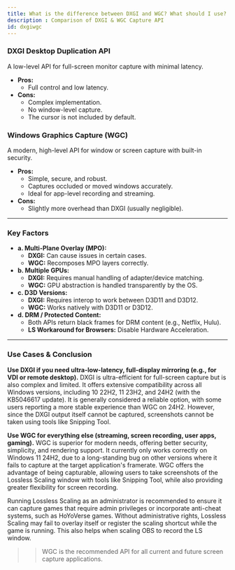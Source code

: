 ```yaml
---
title: What is the difference between DXGI and WGC? What should I use?
description : Comparison of DXGI & WGC Capture API
id: dxgiwgc
---
```


### **DXGI Desktop Duplication API**
A low-level API for full-screen monitor capture with minimal latency.

*   **Pros:**
    *   Full control and low latency.
*   **Cons:**
    *   Complex implementation.
    *   No window-level capture.
    *   The cursor is not included by default.

### **Windows Graphics Capture (WGC)**
A modern, high-level API for window or screen capture with built-in security.

*   **Pros:**
    *   Simple, secure, and robust.
    *   Captures occluded or moved windows accurately.
    *   Ideal for app-level recording and streaming.
*   **Cons:**
    *   Slightly more overhead than DXGI (usually negligible).

---

### **Key Factors**

*   **a. Multi-Plane Overlay (MPO):**
    *   **DXGI:** Can cause issues in certain cases.
    *   **WGC:** Recomposes MPO layers correctly.
*   **b. Multiple GPUs:**
    *   **DXGI:** Requires manual handling of adapter/device matching.
    *   **WGC:** GPU abstraction is handled transparently by the OS.
*   **c. D3D Versions:**
    *   **DXGI:** Requires interop to work between D3D11 and D3D12.
    *   **WGC:** Works natively with D3D11 or D3D12.
*   **d. DRM / Protected Content:**
    *   Both APIs return black frames for DRM content (e.g., Netflix, Hulu).
    *   **LS Workaround for Browsers:** Disable Hardware Acceleration.

---

### **Use Cases & Conclusion**

**Use DXGI if you need ultra-low-latency, full-display mirroring (e.g., for VDI or remote desktop).**
DXGI is ultra-efficient for full-screen capture but is also complex and limited. It offers extensive compatibility across all Windows versions, including 10 22H2, 11 23H2, and 24H2 (with the KB5046617 update). It is generally considered a reliable option, with some users reporting a more stable experience than WGC on 24H2. However, since the DXGI output itself cannot be captured, screenshots cannot be taken using tools like Snipping Tool.

**Use WGC for everything else (streaming, screen recording, user apps, gaming).**
WGC is superior for modern needs, offering better security, simplicity, and rendering support. It currently only works correctly on Windows 11 24H2, due to a long-standing bug on other versions where it fails to capture at the target application's framerate. WGC offers the advantage of being capturable, allowing users to take screenshots of the Lossless Scaling window with tools like Snipping Tool, while also providing greater flexibility for screen recording.

Running Lossless Scaling as an administrator is recommended to ensure it can capture games that require admin privileges or incorporate anti-cheat systems, such as HoYoVerse games. Without administrative rights, Lossless Scaling may fail to overlay itself or register the scaling shortcut while the game is running. This also helps when scaling OBS to record the LS window.

>> WGC is the recommended API for all current and future screen capture applications.
